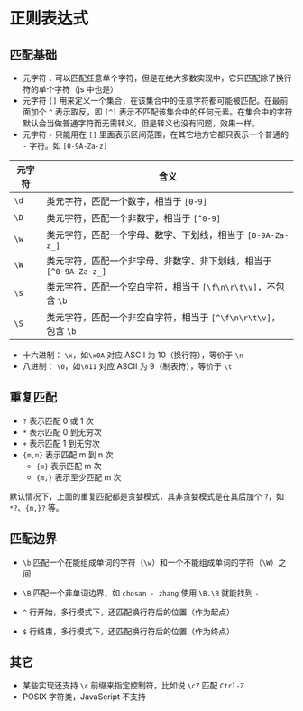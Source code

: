 # 正则表达式

## 匹配基础

- 元字符 `.` 可以匹配任意单个字符，但是在绝大多数实现中，它只匹配除了换行符的单个字符（js 中也是）
- 元字符 `[]` 用来定义一个集合，在该集合中的任意字符都可能被匹配。在最前面加个 `^` 表示取反，即 `[^]` 表示不匹配该集合中的任何元素。在集合中的字符默认会当做普通字符而无需转义，但是转义也没有问题，效果一样。
- 元字符 `-` 只能用在 `[]` 里面表示区间范围，在其它地方它都只表示一个普通的 `-` 字符。如 `[0-9A-Za-z]`

| 元字符 | 含义                                                               |
| ------ | ------------------------------------------------------------------ |
| `\d`   | 类元字符，匹配一个数字，相当于 `[0-9]`                             |
| `\D`   | 类元字符，匹配一个非数字，相当于 `[^0-9]`                          |
| `\w`   | 类元字符，匹配一个字母、数字、下划线，相当于 `[0-9A-Za-z_]`        |
| `\W`   | 类元字符，匹配一个非字母、非数字、非下划线，相当于 `[^0-9A-Za-z_]` |
| `\s`   | 类元字符，匹配一个空白字符，相当于 `[\f\n\r\t\v]`，不包含 `\b`     |
| `\S`   | 类元字符，匹配一个非空白字符，相当于 `[^\f\n\r\t\v]`，包含 `\b`    |

- 十六进制： `\x`，如`\x0A` 对应 ASCII 为 10（换行符），等价于 `\n`
- 八进制： `\0`，如`\011` 对应 ASCII 为 9（制表符），等价于 `\t`

## 重复匹配

- `?` 表示匹配 0 或 1 次
- `*` 表示匹配 0 到无穷次
- `+` 表示匹配 1 到无穷次
- `{m,n}` 表示匹配 m 到 n 次
  - `{m}` 表示匹配 m 次
  - `{m,}` 表示至少匹配 m 次

默认情况下，上面的重复匹配都是贪婪模式，其非贪婪模式是在其后加个 `?`，如 `*?`、`{m,}?` 等。

## 匹配边界

- `\b` 匹配一个在能组成单词的字符（`\w`）和一个不能组成单词的字符（`\W`）之间
- `\B` 匹配一个非单词边界，如 `chosan - zhang` 使用 `\B.\B` 就能找到 `-`

- `^` 行开始，多行模式下，还匹配换行符后的位置（作为起点）
- `$` 行结束，多行模式下，还匹配换行符后的位置（作为终点）

## 其它

- 某些实现还支持 `\c` 前缀来指定控制符，比如说 `\cZ` 匹配 `Ctrl-Z`
- POSIX 字符类，JavaScript 不支持
